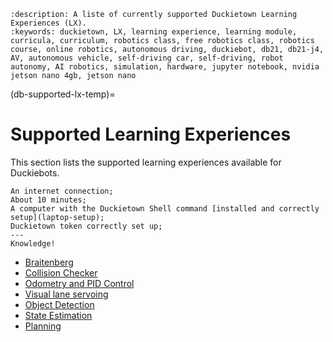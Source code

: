 ```{seo}
:description: A liste of currently supported Duckietown Learning Experiences (LX). 
:keywords: duckietown, LX, learning experience, learning module, curricula, curriculum, robotics class, free robotics class, robotics course, online robotics, autonomous driving, duckiebot, db21, db21-j4, AV, autonomous vehicle, self-driving car, self-driving, robot autonomy, AI robotics, simulation, hardware, jupyter notebook, nvidia jetson nano 4gb, jetson nano
```

(db-supported-lx-temp)=
# Supported Learning Experiences 

This section lists the supported learning experiences available for Duckiebots.

```{needget}
An internet connection;
About 10 minutes;
A computer with the Duckietown Shell command [installed and correctly setup](laptop-setup);
Duckietown token correctly set up;
---
Knowledge!
```

- [Braitenberg](https://github.com/duckietown/duckietown-lx/tree/mooc2022/braitenberg)
- [Collision Checker](https://github.com/duckietown/duckietown-lx/tree/mooc2022/collision-checker)
- [Odometry and PID Control](https://github.com/duckietown/duckietown-lx/tree/mooc2022/modcon)
- [Visual lane servoing](https://github.com/duckietown/duckietown-lx/tree/mooc2022/visual-lane-servoing)
- [Object Detection](https://github.com/duckietown/duckietown-lx/tree/mooc2022/object-detection)
- [State Estimation](https://github.com/duckietown/duckietown-lx/tree/mooc2022/state-estimation)
- [Planning](https://github.com/duckietown/duckietown-lx/tree/mooc2022/planning)

